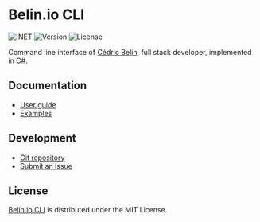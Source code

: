 # Belin.io CLI
![.NET](https://badgen.net/badge/.net/%3E%3D9.0/green) ![Version](https://badgen.net/badge/project/v2.4.0/blue) ![License](https://badgen.net/badge/license/MIT/blue)

Command line interface of [Cédric Belin](https://belin.io), full stack developer,
implemented in [C#](https://learn.microsoft.com/en-us/dotnet/csharp).

## Documentation
- [User guide](https://github.com/cedx/cli/wiki)
- [Examples](https://github.com/cedx/cli/tree/main/example)

## Development
- [Git repository](https://github.com/cedx/cli)
- [Submit an issue](https://github.com/cedx/cli/issues)

## License
[Belin.io CLI](https://github.com/cedx/cli) is distributed under the MIT License.
